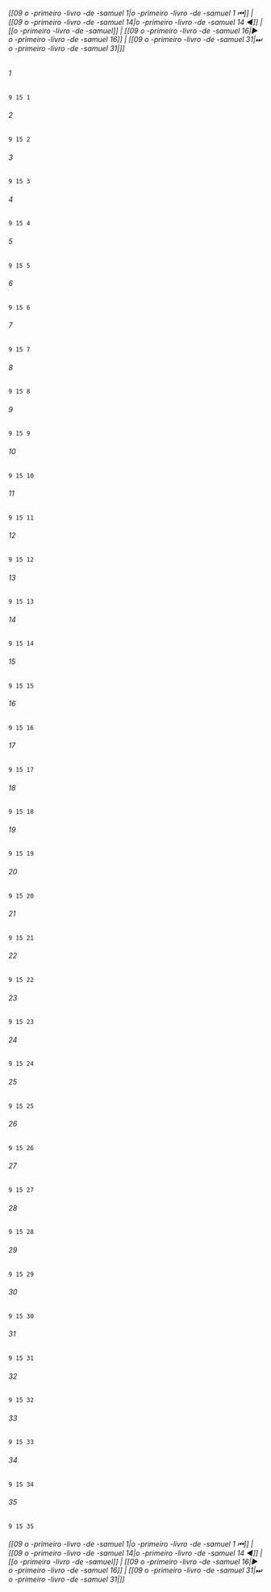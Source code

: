 
###### [[09 o -primeiro -livro -de -samuel 1|o -primeiro -livro -de -samuel 1 ⏮]] | [[09 o -primeiro -livro -de -samuel 14|o -primeiro -livro -de -samuel 14 ◀]] | [[o -primeiro -livro -de -samuel]] | [[09 o -primeiro -livro -de -samuel 16|▶ o -primeiro -livro -de -samuel 16]] | [[09 o -primeiro -livro -de -samuel 31|⏭ o -primeiro -livro -de -samuel 31|]]

###### 1
``` verse
9 15 1 
```
###### 2
``` verse
9 15 2 
```
###### 3
``` verse
9 15 3 
```
###### 4
``` verse
9 15 4 
```
###### 5
``` verse
9 15 5 
```
###### 6
``` verse
9 15 6 
```
###### 7
``` verse
9 15 7 
```
###### 8
``` verse
9 15 8 
```
###### 9
``` verse
9 15 9 
```
###### 10
``` verse
9 15 10 
```
###### 11
``` verse
9 15 11 
```
###### 12
``` verse
9 15 12 
```
###### 13
``` verse
9 15 13 
```
###### 14
``` verse
9 15 14 
```
###### 15
``` verse
9 15 15 
```
###### 16
``` verse
9 15 16 
```
###### 17
``` verse
9 15 17 
```
###### 18
``` verse
9 15 18 
```
###### 19
``` verse
9 15 19 
```
###### 20
``` verse
9 15 20 
```
###### 21
``` verse
9 15 21 
```
###### 22
``` verse
9 15 22 
```
###### 23
``` verse
9 15 23 
```
###### 24
``` verse
9 15 24 
```
###### 25
``` verse
9 15 25 
```
###### 26
``` verse
9 15 26 
```
###### 27
``` verse
9 15 27 
```
###### 28
``` verse
9 15 28 
```
###### 29
``` verse
9 15 29 
```
###### 30
``` verse
9 15 30 
```
###### 31
``` verse
9 15 31 
```
###### 32
``` verse
9 15 32 
```
###### 33
``` verse
9 15 33 
```
###### 34
``` verse
9 15 34 
```
###### 35
``` verse
9 15 35 
```

###### [[09 o -primeiro -livro -de -samuel 1|o -primeiro -livro -de -samuel 1 ⏮]] | [[09 o -primeiro -livro -de -samuel 14|o -primeiro -livro -de -samuel 14 ◀]] | [[o -primeiro -livro -de -samuel]] | [[09 o -primeiro -livro -de -samuel 16|▶ o -primeiro -livro -de -samuel 16]] | [[09 o -primeiro -livro -de -samuel 31|⏭ o -primeiro -livro -de -samuel 31|]]

